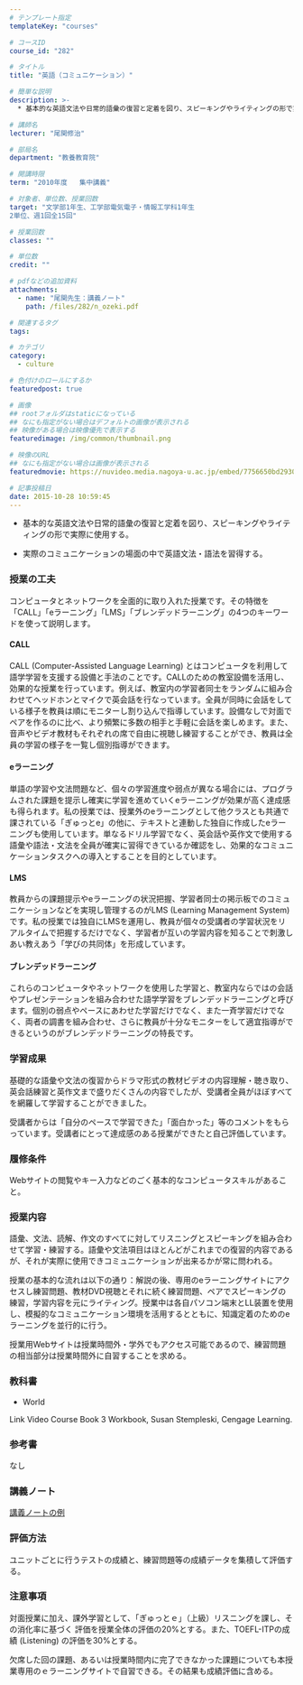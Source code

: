 ```yaml
---
# テンプレート指定
templateKey: "courses"

# コースID
course_id: "282"

# タイトル
title: "英語（コミュニケーション）"

# 簡単な説明
description: >-
  * 基本的な英語文法や日常的語彙の復習と定着を図り、スピーキングやライティングの形で実際に使用する。  * 実際のコミュニケーションの場面の中で英語文法・語法を習得する。...

# 講師名
lecturer: "尾関修治"

# 部局名
department: "教養教育院"

# 開講時限
term: "2010年度	集中講義"

# 対象者、単位数、授業回数
target: "文学部1年生、工学部電気電子・情報工学科1年生
2単位、週1回全15回"

# 授業回数
classes: ""

# 単位数
credit: ""

# pdfなどの追加資料
attachments: 
  - name: "尾関先生：講義ノート" 
    path: /files/282/n_ozeki.pdf

# 関連するタグ
tags:

# カテゴリ
category:
  - culture

# 色付けのロールにするか
featuredpost: true

# 画像
## rootフォルダはstaticになっている
## なにも指定がない場合はデフォルトの画像が表示される
## 映像がある場合は映像優先で表示する
featuredimage: /img/common/thumbnail.png

# 映像のURL
## なにも指定がない場合は画像が表示される
featuredmovie: https://nuvideo.media.nagoya-u.ac.jp/embed/7756650bd2930c26875eb470b202e38ec8cc2f7a

# 記事投稿日
date: 2015-10-28 10:59:45
---
```


* 基本的な英語文法や日常的語彙の復習と定着を図り、スピーキングやライティングの形で実際に使用する。

* 実際のコミュニケーションの場面の中で英語文法・語法を習得する。

### 授業の工夫

コンピュータとネットワークを全面的に取り入れた授業です。その特徴を「CALL」「eラーニング」「LMS」「ブレンデッドラーニング」の4つのキーワードを使って説明します。

#### CALL

CALL (Computer-Assisted Language Learning) とはコンピュータを利用して語学学習を支援する設備と手法のことです。CALLのための教室設備を活用し、効果的な授業を行っています。例えば、教室内の学習者同士をランダムに組み合わせてヘッドホンとマイクで英会話を行なっています。全員が同時に会話をしている様子を教員は順にモニターし割り込んで指導しています。設備なしで対面でペアを作るのに比べ、より頻繁に多数の相手と手軽に会話を楽しめます。また、音声やビデオ教材もそれぞれの席で自由に視聴し練習することができ、教員は全員の学習の様子を一覧し個別指導ができます。

#### eラーニング

単語の学習や文法問題など、個々の学習進度や弱点が異なる場合には、プログラムされた課題を提示し確実に学習を進めていくeラーニングが効果が高く達成感も得られます。私の授業では、授業外のeラーニングとして他クラスとも共通で課されている「ぎゅっとe」の他に、テキストと連動した独自に作成したeラーニングも使用しています。単なるドリル学習でなく、英会話や英作文で使用する語彙や語法・文法を全員が確実に習得できているか確認をし、効果的なコミュニケーションタスクへの導入とすることを目的としています。

#### LMS

教員からの課題提示やeラーニングの状況把握、学習者同士の掲示板でのコミュニケーションなどを実現し管理するのがLMS (Learning Management System) です。私の授業では独自にLMSを運用し、教員が個々の受講者の学習状況をリアルタイムで把握するだけでなく、学習者が互いの学習内容を知ることで刺激しあい教えあう「学びの共同体」を形成しています。

#### ブレンデッドラーニング

これらのコンピュータやネットワークを使用した学習と、教室内ならではの会話やプレゼンテーションを組み合わせた語学学習をブレンデッドラーニングと呼びます。個別の弱点やペースにあわせた学習だけでなく、また一斉学習だけでなく、両者の調書を組み合わせ、さらに教員が十分なモニターをして適宜指導ができるというのがブレンデッドラーニングの特長です。

### 学習成果

基礎的な語彙や文法の復習からドラマ形式の教材ビデオの内容理解・聴き取り、英会話練習と英作文まで盛りだくさんの内容でしたが、受講者全員がほぼすべてを網羅して学習することができました。

受講者からは「自分のペースで学習できた」「面白かった」等のコメントをもらっています。受講者にとって達成感のある授業ができたと自己評価しています。

### 履修条件

Webサイトの閲覧やキー入力などのごく基本的なコンピュータスキルがあること。

### 授業内容

語彙、文法、読解、作文のすべてに対してリスニングとスピーキングを組み合わせて学習・練習する。語彙や文法項目はほとんどがこれまでの復習的内容であるが、それが実際に使用できコミュニケーションが出来るかが常に問われる。

授業の基本的な流れは以下の通り：解説の後、専用のeラーニングサイトにアクセスし練習問題、教材DVD視聴とそれに続く練習問題、ペアでスピーキングの練習，学習内容を元にライティング。授業中は各自パソコン端末とLL装置を使用し、模擬的なコミュニケーション環境を活用するとともに、知識定着のためのeラーニングを並行的に行う。

授業用Webサイトは授業時間外・学外でもアクセス可能であるので、練習問題の相当部分は授業時間外に自習することを求める。

### 教科書

* World

Link Video Course Book 3 Workbook, Susan Stempleski, Cengage Learning.

### 参考書

なし

### 講義ノート

[講義ノートの例](/files/282/n_ozeki.pdf) 

### 評価方法

ユニットごとに行うテストの成績と、練習問題等の成績データを集積して評価する。

### 注意事項

対面授業に加え、課外学習として、「ぎゅっとｅ」（上級）リスニングを課し、その消化率に基づく 評価を授業全体の評価の20%とする。また、TOEFL-ITPの成績 (Listening) の評価を30%とする。

欠席した回の課題、あるいは授業時間内に完了できなかった課題についても本授業専用のｅラーニングサイトで自習できる。その結果も成績評価に含める。

